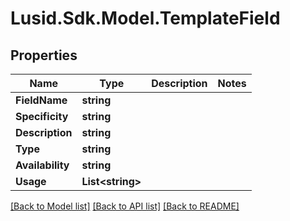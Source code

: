 # Lusid.Sdk.Model.TemplateField

## Properties

Name | Type | Description | Notes
------------ | ------------- | ------------- | -------------
**FieldName** | **string** |  | 
**Specificity** | **string** |  | 
**Description** | **string** |  | 
**Type** | **string** |  | 
**Availability** | **string** |  | 
**Usage** | **List&lt;string&gt;** |  | 

[[Back to Model list]](../README.md#documentation-for-models) [[Back to API list]](../README.md#documentation-for-api-endpoints) [[Back to README]](../README.md)

